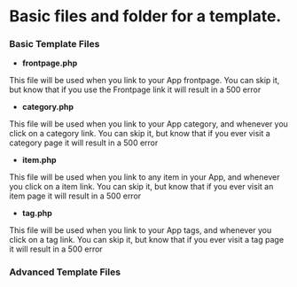 # Basic files and folder for a template.

### Basic Template Files

- **frontpage.php**

This file will be used when you link to your App frontpage. You can skip it, but know that if you use the Frontpage link
it will result in a 500 error

- **category.php**

This file will be used when you link to your App category, and whenever you click on a category link.
You can skip it, but know that if you ever visit a category page it will result in a 500 error

- **item.php**

This file will be used when you link to any item in your App, and whenever you click on a item link.
You can skip it, but know that if you ever visit an item page it will result in a 500 error

- **tag.php**

This file will be used when you link to your App tags, and whenever you click on a tag link.
You can skip it, but know that if you ever visit a tag page it will result in a 500 error

### Advanced Template Files


